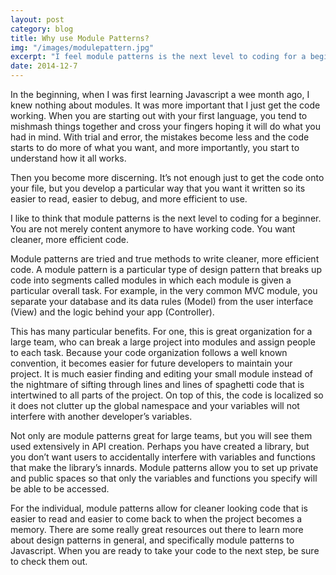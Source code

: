```yaml
---
layout: post
category: blog
title: Why use Module Patterns?
img: "/images/modulepattern.jpg"
excerpt: "I feel module patterns is the next level to coding for a beginner. You are not merely content with working code. You want cleaner, more efficient code."
date: 2014-12-7
---
```

In the beginning, when I was first learning Javascript a wee month ago, I knew nothing about modules. It was more important that I just get the code working. When you are starting out with your first language, you tend to mishmash things together and cross your fingers hoping it will do what you had in mind. With trial and error, the mistakes become less and the code starts to do more of what you want, and more importantly, you start to understand how it all works.

Then you become more discerning. It’s not enough just to get the code onto your file, but you develop a particular way that you want it written so its easier to read, easier to debug, and more efficient to use.

I like to think that module patterns is the next level to coding for a beginner. You are not merely content anymore to have working code. You want cleaner, more efficient code.

Module patterns are tried and true methods to write cleaner, more efficient code. A module pattern is a particular type of design pattern that breaks up code into segments called modules in which each module is given a particular overall task. For example, in the very common MVC module, you separate your database and its data rules (Model) from the user interface (View) and the logic behind your app (Controller).

This has many particular benefits. For one, this is great organization for a large team, who can break a large project into modules and assign people to each task. Because your code organization follows a well known convention, it becomes easier for future developers to maintain your project. It is much easier finding and editing your small module instead of the nightmare of sifting through lines and lines of spaghetti code that is intertwined to all parts of the project. On top of this, the code is localized so it does not clutter up the global namespace and your variables will not interfere with another developer’s variables.

Not only are module patterns great for large teams, but you will see them used extensively in API creation. Perhaps you have created a library, but you don’t want users to accidentally interfere with variables and functions that make the library’s innards. Module patterns allow you to set up private and public spaces so that only the variables and functions you specify will be able to be accessed.

For the individual, module patterns allow for cleaner looking code that is easier to read and easier to come back to when the project becomes a memory. There are some really great resources out there to learn more about design patterns in general, and specifically module patterns to Javascript. When you are ready to take your code to the next step, be sure to check them out.

<!---image provided by Alvi-Man at
 http://www.morguefile.com/archive/display/630598 --->
